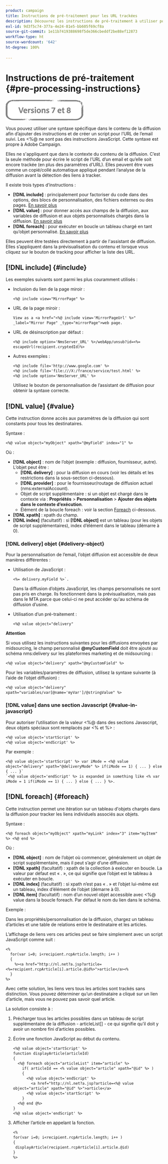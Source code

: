 ```yaml
---
product: campaign
title: Instructions de pré-traitement pour les URL trackées
description: Découvrez les instructions de pré-traitement à utiliser pour écrire le script de l’URL d’un e-mail et pour que l’URL soit toujours trackée
exl-id: 9d3f5c74-377a-4e24-81e5-bb605f69cf8a
source-git-commit: 1e11b7419388698f5de366cbeddf2be88ef12873
workflow-type: ht
source-wordcount: '642'
ht-degree: 100%

---
```


# Instructions de pré-traitement {#pre-processing-instructions}

![](../../assets/common.svg)

Vous pouvez utiliser une syntaxe spécifique dans le contenu de la diffusion afin d’ajouter des instructions et de créer un script pour l’URL de l’email suivi. Les &lt;%@ ne sont pas des instructions JavaScript. Cette syntaxe est propre à Adobe Campaign.

Elles ne s&#39;appliquent que dans le contexte du contenu de la diffusion. C’est la seule méthode pour écrire le script de l’URL d’un email et qu’elle soit encore trackée (en plus des paramètres d’URL). Elles peuvent être vues comme un copié/collé automatique appliqué pendant l’analyse de la diffusion avant la détection des liens à tracker.

Il existe trois types d’instructions :

* **[!DNL include]** : principalement pour factoriser du code dans des options, des blocs de personnalisation, des fichiers externes ou des pages. [En savoir plus](#include)
* **[!DNL value]** : pour donner accès aux champs de la diffusion, aux variables de diffusion et aux objets personnalisés chargés dans la diffusion. [En savoir plus](#value)
* **[!DNL foreach]** : pour exécuter en boucle un tableau chargé en tant qu’objet personnalisé. [En savoir plus](#foreach)

Elles peuvent être testées directement à partir de l&#39;assistant de diffusion. Elles s’appliquent dans la prévisualisation du contenu et lorsque vous cliquez sur le bouton de tracking pour afficher la liste des URL.

## [!DNL include] {#include}

Les exemples suivants sont parmi les plus couramment utilisés :

* Inclusion du lien de la page miroir :

   ```
   <%@ include view="MirrorPage" %>  
   ```

* URL de la page miroir :

   ```
   View as a <a href="<%@ include view='MirrorPageUrl' %>" _label="Mirror Page" _type="mirrorPage">web page.
   ```

* URL de désinscription par défaut :

   ```
   <%@ include option='NmsServer_URL' %>/webApp/unsub?id=<%= escapeUrl(recipient.cryptedId)%>
   ```

* Autres exemples :

   ```
   <%@ include file='http://www.google.com' %>
   <%@ include file='file:///X:/france/service/test.html' %>
   <%@ include option='NmsServer_URL' %>
   ```

   Utilisez le bouton de personnalisation de l’assistant de diffusion pour obtenir la syntaxe correcte.

## [!DNL value] {#value}

Cette instruction donne accès aux paramètres de la diffusion qui sont constants pour tous les destinataires.

Syntaxe :

```
<%@ value object="myObject" xpath="@myField" index="1" %>
```

Où :

* **[!DNL object]** : nom de l’objet (exemple : diffusion, fournisseur, autre).
L’objet peut être :
   * **[!DNL delivery]** : pour la diffusion en cours (voir les détails et les restrictions dans la sous-section ci-dessous).
   * **[!DNL provider]** : pour le fournisseur/routage de diffusion actuel (nms:externalAccount).
   * Objet de script supplémentaire : si un objet est chargé dans le contexte via : **Propriétés** > **Personnalisation** > **Ajouter des objets dans le contexte d’exécution**.
   * Élément de la boucle foreach : voir la section [Foreach](#foreach) ci-dessous.
* **[!DNL xpath]** : xpath du champ.
* **[!DNL index]** (facultatif) : si **[!DNL object]** est un tableau (pour les objets de script supplémentaires), index d’élément dans le tableau (démarre à 0).

### [!DNL delivery] objet {#delivery-object}

Pour la personnalisation de l’email, l’objet diffusion est accessible de deux manières différentes :

* Utilisation de JavaScript :

   ```
   <%= delivery.myField %>`.
   ```

   Dans la diffusion d’objets JavaScript, les champs personnalisés ne sont pas pris en charge. Ils fonctionnent dans la prévisualisation, mais pas dans le MTA parce que celui-ci ne peut accéder qu&#39;au schéma de diffusion d’usine.

* Utilisation d’un pré-traitement :

   ```
   <%@ value object="delivery"
   ```


**Attention**

Si vous utilisez les instructions suivantes pour les diffusions envoyées par midsourcing, le champ personnalisé **@myCustomField** doit être ajouté au schéma nms:delivery sur les plateformes marketing et de midsourcing :

```
<%@ value object="delivery" xpath="@myCustomField" %>
```

Pour les variables/paramètres de diffusion, utilisez la syntaxe suivante (à l’aide de l’objet diffusion) :

```
<%@ value object="delivery" xpath="variables/var[@name='myVar']/@stringValue" %>
```

### [!DNL value] dans une section Javascript {#value-in-javascript}

Pour autoriser l’utilisation de la valeur &lt;%@ dans des sections Javascript, deux objets spéciaux sont remplacés par &lt;% et %> :

```
<%@ value object='startScript' %>
<%@ value object='endScript' %>
```

Par exemple :

```
<%@ value object='startScript' %> var iMode = <%@ value object="delivery" xpath="@deliveryMode" %> if(iMode == 1) { ... } else { ... }`
`<%@ value object='endScript' %> is expanded in something like <% var iMode = 1 if(iMode == 1) { ... } else { ... } %>.
```

## [!DNL foreach] {#foreach}

Cette instruction permet une itération sur un tableau d&#39;objets chargés dans la diffusion pour tracker les liens individuels associés aux objets.

Syntaxe :

```
<%@ foreach object="myObject" xpath="myLink" index="3" item="myItem" %> <%@ end %>
```

Où :

* **[!DNL object]** : nom de l’objet où commencer, généralement un objet de script supplémentaire, mais il peut s’agir d’une diffusion.
* **[!DNL xpath]** (facultatif) : xpath de la collection à exécuter en boucle. La valeur par défaut est « . », ce qui signifie que l’objet est le tableau à exécuter en boucle.
* **[!DNL index]** (facultatif) : si xpath n’est pas « . » et l’objet lui-même est un tableau, index d’élément de l’objet (démarre à 0).
* **[!DNL item]** (facultatif) : nom d’un nouvel objet accessible avec &lt;%@ value dans la boucle foreach. Par défaut le nom du lien dans le schéma.

Exemple :

Dans les propriétés/personnalisation de la diffusion, chargez un tableau d’articles et une table de relations entre le destinataire et les articles.

L’affichage de liens vers ces articles peut se faire simplement avec un script JavaScript comme suit :

```
<%
  for(var i=0; i<recipient.rcpArticle.length; i++ )
  {
    %><a href="http://nl.net?a.jsp?article=<%=recipient.rcpArticle[i].article.@id%>">article</a><%
  }
%>
```

Avec cette solution, les liens vers tous les articles sont trackés sans distinction. Vous pouvez déterminer qu’un destinataire a cliqué sur un lien d’article, mais vous ne pouvez pas savoir quel article.

La solution consiste à :

1. Précharger tous les articles possibles dans un tableau de script supplémentaire de la diffusion - articleList[] - ce qui signifie qu’il doit y avoir un nombre fini d’articles possibles.
1. Écrire une fonction JavaScript au début du contenu.

   ```
   <%@ value object='startScript' %>
   function displayArticle(articleId)
   {
     <%@ foreach object="articleList" item="article" %>
       if( articleId == <% value object="article" xpath="@id" %> ) 
       {
         <%@ value object='endScript' %>
           <a href="http://nl.net?a.jsp?article=<%@ value object="article" xpath="@id" %>">article</a>
         <%@ value object='startScript' %>
       } 
     <%@ end @%>
   }
   <%@ value object='endScript' %>
   ```

1. Afficher l’article en appelant la fonction.

   ```
   <%
   for(var i=0; i<recipient.rcpArticle.length; i++ )
   {
    displayArticle(recipient.rcpArticle[i].article.@id)
   }
   %>
   ```

